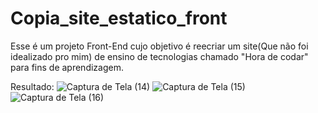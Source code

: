 # Copia_site_estatico_front
Esse é um projeto Front-End cujo objetivo é reecriar um site(Que não foi idealizado pro mim) de ensino de tecnologias 
chamado "Hora de codar" para fins de aprendizagem.

Resultado:
![Captura de Tela (14)](https://github.com/ValdsonSilva/Copia_site_estatico_front/assets/124847216/d855d59b-be0a-423d-8de4-e06996256d2f)
![Captura de Tela (15)](https://github.com/ValdsonSilva/Copia_site_estatico_front/assets/124847216/1b791212-36df-4d5e-b90d-278082ace729)
![Captura de Tela (16)](https://github.com/ValdsonSilva/Copia_site_estatico_front/assets/124847216/96d48b70-d766-4e21-a16e-5fca60a96907)
